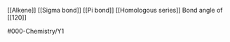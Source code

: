[[Alkene]]
[[Sigma bond]]
[[Pi bond]]
[[Homologous series]]
Bond angle of [[120]]

#000-Chemistry/Y1